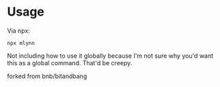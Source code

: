 
# Usage
Via npx:
```
npx mlynn
```

Not including how to use it globally because I'm not sure why you'd want this as a global command. That'd be creepy.

forked from bnb/bitandbang
